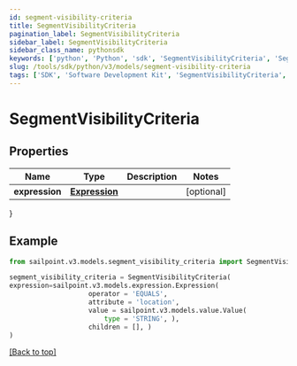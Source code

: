 ```yaml
---
id: segment-visibility-criteria
title: SegmentVisibilityCriteria
pagination_label: SegmentVisibilityCriteria
sidebar_label: SegmentVisibilityCriteria
sidebar_class_name: pythonsdk
keywords: ['python', 'Python', 'sdk', 'SegmentVisibilityCriteria', 'SegmentVisibilityCriteria'] 
slug: /tools/sdk/python/v3/models/segment-visibility-criteria
tags: ['SDK', 'Software Development Kit', 'SegmentVisibilityCriteria', 'SegmentVisibilityCriteria']
---
```


# SegmentVisibilityCriteria


## Properties

Name | Type | Description | Notes
------------ | ------------- | ------------- | -------------
**expression** | [**Expression**](expression) |  | [optional] 
}

## Example

```python
from sailpoint.v3.models.segment_visibility_criteria import SegmentVisibilityCriteria

segment_visibility_criteria = SegmentVisibilityCriteria(
expression=sailpoint.v3.models.expression.Expression(
                    operator = 'EQUALS', 
                    attribute = 'location', 
                    value = sailpoint.v3.models.value.Value(
                        type = 'STRING', ), 
                    children = [], )
)

```
[[Back to top]](#) 


